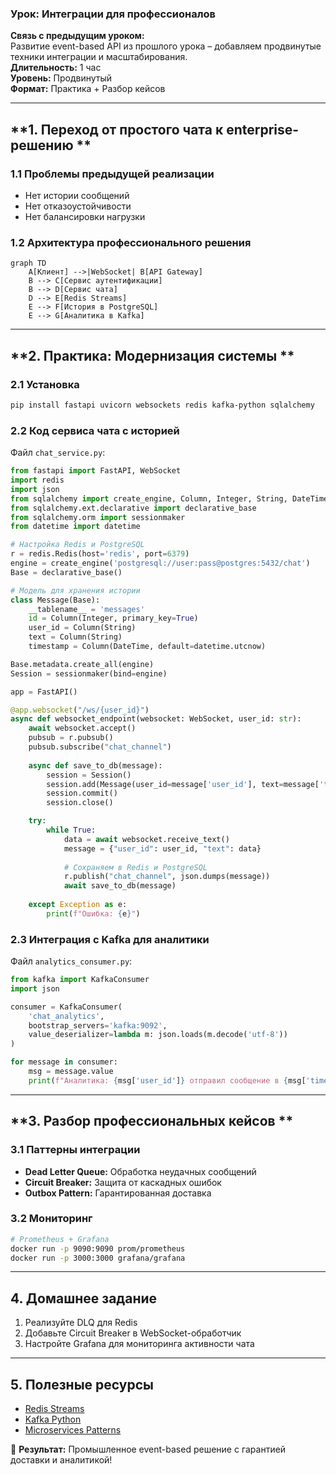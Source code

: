 ### **Урок: Интеграции для профессионалов**  
**Связь с предыдущим уроком:**  
Развитие event-based API из прошлого урока – добавляем продвинутые техники интеграции и масштабирования.  
**Длительность:** 1 час  
**Уровень:** Продвинутый  
**Формат:** Практика + Разбор кейсов  

---

## **1. Переход от простого чата к enterprise-решению **  
### **1.1 Проблемы предыдущей реализации**  
- Нет истории сообщений  
- Нет отказоустойчивости  
- Нет балансировки нагрузки  

### **1.2 Архитектура профессионального решения**  
```mermaid
graph TD
    A[Клиент] -->|WebSocket| B[API Gateway]
    B --> C[Сервис аутентификации]
    B --> D[Сервис чата]
    D --> E[Redis Streams]
    E --> F[История в PostgreSQL]
    E --> G[Аналитика в Kafka]
```

---

## **2. Практика: Модернизация системы **  
### **2.1 Установка**  
```bash
pip install fastapi uvicorn websockets redis kafka-python sqlalchemy
```

### **2.2 Код сервиса чата с историей**  
Файл `chat_service.py`:  
```python
from fastapi import FastAPI, WebSocket
import redis
import json
from sqlalchemy import create_engine, Column, Integer, String, DateTime
from sqlalchemy.ext.declarative import declarative_base
from sqlalchemy.orm import sessionmaker
from datetime import datetime

# Настройка Redis и PostgreSQL
r = redis.Redis(host='redis', port=6379)
engine = create_engine('postgresql://user:pass@postgres:5432/chat')
Base = declarative_base()

# Модель для хранения истории
class Message(Base):
    __tablename__ = 'messages'
    id = Column(Integer, primary_key=True)
    user_id = Column(String)
    text = Column(String)
    timestamp = Column(DateTime, default=datetime.utcnow)

Base.metadata.create_all(engine)
Session = sessionmaker(bind=engine)

app = FastAPI()

@app.websocket("/ws/{user_id}")
async def websocket_endpoint(websocket: WebSocket, user_id: str):
    await websocket.accept()
    pubsub = r.pubsub()
    pubsub.subscribe("chat_channel")
    
    async def save_to_db(message):
        session = Session()
        session.add(Message(user_id=message['user_id'], text=message['text']))
        session.commit()
        session.close()

    try:
        while True:
            data = await websocket.receive_text()
            message = {"user_id": user_id, "text": data}
            
            # Сохраняем в Redis и PostgreSQL
            r.publish("chat_channel", json.dumps(message))
            await save_to_db(message)
            
    except Exception as e:
        print(f"Ошибка: {e}")
```

### **2.3 Интеграция с Kafka для аналитики**  
Файл `analytics_consumer.py`:  
```python
from kafka import KafkaConsumer
import json

consumer = KafkaConsumer(
    'chat_analytics',
    bootstrap_servers='kafka:9092',
    value_deserializer=lambda m: json.loads(m.decode('utf-8'))
)

for message in consumer:
    msg = message.value
    print(f"Аналитика: {msg['user_id']} отправил сообщение в {msg['timestamp']}")
```

---

## **3. Разбор профессиональных кейсов **  
### **3.1 Паттерны интеграции**  
- **Dead Letter Queue:** Обработка неудачных сообщений  
- **Circuit Breaker:** Защита от каскадных ошибок  
- **Outbox Pattern:** Гарантированная доставка  

### **3.2 Мониторинг**  
```bash
# Prometheus + Grafana
docker run -p 9090:9090 prom/prometheus
docker run -p 3000:3000 grafana/grafana
```

---

## **4. Домашнее задание**  
1. Реализуйте DLQ для Redis  
2. Добавьте Circuit Breaker в WebSocket-обработчик  
3. Настройте Grafana для мониторинга активности чата  

---

## **5. Полезные ресурсы**  
- [Redis Streams](https://redis.io/topics/streams-intro)  
- [Kafka Python](https://kafka-python.readthedocs.io/)  
- [Microservices Patterns](https://microservices.io/patterns/)  

🚀 **Результат:** Промышленное event-based решение с гарантией доставки и аналитикой!